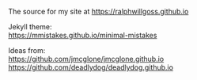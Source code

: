The source for my site at https://ralphwillgoss.github.io

Jekyll theme:  
https://mmistakes.github.io/minimal-mistakes   

Ideas from:  
https://github.com/jmcglone/jmcglone.github.io  
https://github.com/deadlydog/deadlydog.github.io